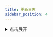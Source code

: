 ```yaml
---
title: 更新日志
sidebar_position: 4
---
```


<details>
<summary>点击展开</summary>



- 2024-07-27 新增[蜜雪冰城](/docs/list/miniProgram/mxbc/)每日签到

- 2024-07-22

  - 所有脚本添加随机 `User-Agent`
  - 移除了劲友、统一快乐星球、海贼王论坛
  - 新增欣都龙城小程序每日签到
  - 新增茶百道签到领券和会员日答题，答题变量【TEA_ANSWER】默认B，自行更改，`export TEA_ANSWER='A'`

- 2024-07-21
  - [雨云](https://sourl.cn/s9BTT9)添加了积分商城列表查询

  - 新增美的会员每日签到

  - 新增心喜小程序每日签到及部分任务

  - 新增贝因美小程序每日签到

  - 新增金典有机生活小程序每日签到

- 2024-07-20 新增特步会员中心小程序

- 2024-07-19 新增老板电器服务微商城小程序

- 2024-07-17 新增富士instax玩拍由我俱乐部小程序每日签到及抽奖

- 2024-07-09
  - 新增小程序：所有女生会员服务中心每日签到

  - 新增植物星球小程序

- 2024-07-07 移除海贼王论坛

- 2024-07-04 新增奈雪点单小程序每日签到，参考了 leafTheFish 的加密算法

- 2024-07-03 修复 v2ex Cookie 检测判断逻辑（使用**登出**进行判断）

- 2024-07-02 v2ex 添加了 Cookie 失效检测，如果 Cookie 失效，则推送通知

- 2024-06-30
  - 重构了所有代码，只为了后续维护成本能够降低，毕竟一开始没想这么多，就只有一两个脚本

  - 新增小程序：统一快乐星球每日签到

- 2024-06-29
  - 新增多合一积分详情
  - 新增 `check_sijishe.sh` 主要针对司机社，检测在多个备选的网站中，哪一个在当前网络条件下访问的速度最快。

- 2024-06-28 移除司机社 GitHub Actions 运行，详见：[💡脚本食用指南#司机社](https://github.com/sudojia/scripts/wiki/%F0%9F%92%A1%E8%84%9A%E6%9C%AC%E9%A3%9F%E7%94%A8%E6%8C%87%E5%8D%97#%E5%8F%B8%E6%9C%BA%E7%A4%BE)
- 2024-06-23 移除全棉时代系列
- 2024-06-20 新增天天种棉花游戏
- 2024-06-19
  - 七彩虹商城添加帖子浏览任务
  - 新增小程序全棉时代自营每日签到
  - 新增小程序全棉时代官方每日签到
- 2024-06-18 新增微信小程序七彩虹商城
- 2024-06-16

  - 新增安慕希小程序每日签到获得积分

  - 新增甄稀冰淇淋小程序每日签到获得奶滴值
- 2024-06-15
  - 新增皮皮世界-养宠得好礼脚本
  - 新增霸王茶姬小程序每日签到
- 2024-06-13 库街区新增战双签到
- 2024-06-10 新增[库街区](https://www.kurobbs.com/)签到及鸣潮签到


- 2024-05-31
  - 新增海贼王论坛每日签到
  - 新增智能电视每日签到

- 2024-05-29 适配青龙面板
- 2024-05-28
  - 重构并新建 script 分支，删除原 master 分支
  - 移除 Steam 游玩时长获取脚本
- 2024-05-22 新增 V2EX 每日签到
- 2024-05-21 稀土掘金新增[成长等级](https://juejin.cn/user/center/growth)自动任务
- 2024-05-20 新增司机社每日签到
- 2024-05-18
  - 新增阿里云盘每日签到
  - 新增百度贴吧每日签到
- 2024-05-17 优化使用 axios
- 2023-11-21 新增 Steam 游玩时长获取
- 2022-09-27 移除葫芦侠
- 2022-01-20
  - 新增稀土掘金每日签到和抽奖任务
  - 新增葫芦侠三楼板块每日签到
- 2021-09-27 SSPANEL 面板更改变量写法

  - 采用一个变量，单个规则为：网站,账号:密码 多个：网站,账号:密码&网站,账号:密码

- 2021-09-26
  - SSPANEL 面板支持多账号及多网站签到
  - 添加多个消息推送（Telegram、server 酱、Bark、PushPlus、钉钉等）
- 2021-09-25 新增 SSPANEL 面板每日签到

</details>